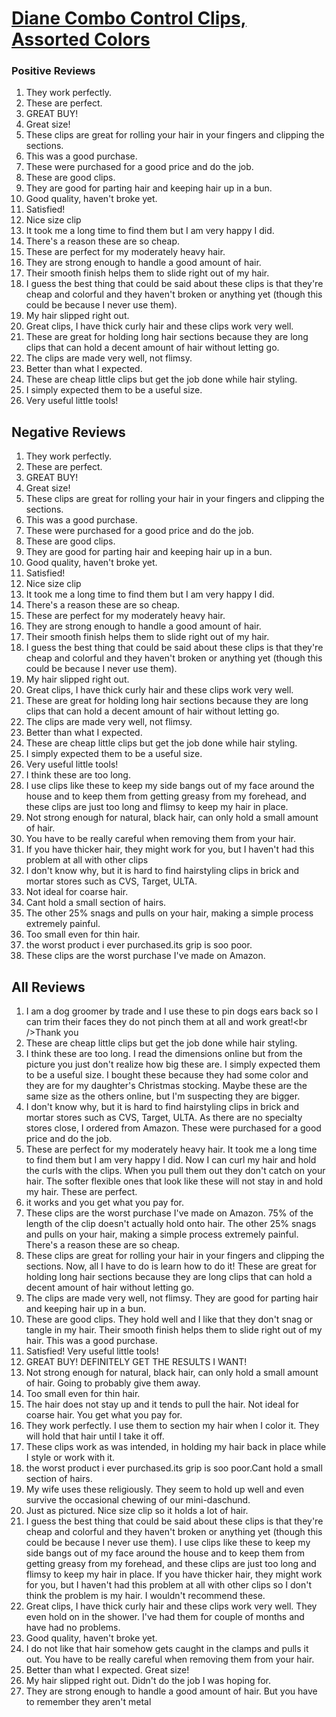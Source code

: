 # [Diane Combo Control Clips, Assorted Colors](https://products.checkmycream.com/products/Diane-Combo-Control-Clips-Assorted-Colors.html)

### Positive Reviews

<ol>
      <li>They work perfectly.  </li>
      <li>These are perfect.</li>
      <li>GREAT  BUY!</li>
      <li>Great size!</li>
      <li>These clips are great for rolling your hair in your fingers and clipping the sections.  </li>
      <li>This was a good purchase.</li>
      <li>These were purchased for a good price and do the job.</li>
      <li>These are good clips.</li>
      <li>They are good for parting hair and keeping hair up in a bun.</li>
      <li>Good quality, haven&#x27;t broke yet.</li>
      <li>Satisfied!</li>
      <li>Nice size clip</li>
      <li>It took me a long time to find them but I am very happy I did.  </li>
      <li>There&#x27;s a reason these are so cheap.</li>
      <li>These are perfect for my moderately heavy hair.  </li>
      <li>They are strong enough to handle a good amount of hair.</li>
      <li>Their smooth finish helps them to slide right out of my hair.</li>
      <li>I guess the best thing that could be said about these clips is that they&#x27;re cheap and colorful and they haven&#x27;t broken or anything yet (though this could be because I never use them).  </li>
      <li>My hair slipped right out.  </li>
      <li>Great clips, I have thick curly hair and these clips work very well.</li>
      <li>These are great for holding long hair sections because they are long clips that can hold a decent amount of hair without letting go.</li>
      <li>The clips are made very well, not flimsy.</li>
      <li>Better than what I expected.  </li>
      <li>These are cheap little clips but get the job done while hair styling.</li>
      <li>I simply expected them to be a useful size.  </li>
      <li>Very useful little tools!</li>
</ol>


<h2>Negative Reviews</h2>
<ol>
<li> They work perfectly.  </li>
<li> These are perfect.</li>
<li> GREAT  BUY!</li>
<li> Great size!</li>
<li> These clips are great for rolling your hair in your fingers and clipping the sections.  </li>
<li> This was a good purchase.</li>
<li> These were purchased for a good price and do the job.</li>
<li> These are good clips.</li>
<li> They are good for parting hair and keeping hair up in a bun.</li>
<li> Good quality, haven&#x27;t broke yet.</li>
<li> Satisfied!</li>
<li> Nice size clip</li>
<li> It took me a long time to find them but I am very happy I did.  </li>
<li> There&#x27;s a reason these are so cheap.</li>
<li> These are perfect for my moderately heavy hair.  </li>
<li> They are strong enough to handle a good amount of hair.</li>
<li> Their smooth finish helps them to slide right out of my hair.</li>
<li> I guess the best thing that could be said about these clips is that they&#x27;re cheap and colorful and they haven&#x27;t broken or anything yet (though this could be because I never use them).  </li>
<li> My hair slipped right out.  </li>
<li> Great clips, I have thick curly hair and these clips work very well.</li>
<li> These are great for holding long hair sections because they are long clips that can hold a decent amount of hair without letting go.</li>
<li> The clips are made very well, not flimsy.</li>
<li> Better than what I expected.  </li>
<li> These are cheap little clips but get the job done while hair styling.</li>
<li> I simply expected them to be a useful size.  </li>
<li> Very useful little tools!</li>
<li> I think these are too long.  </li>
<li> I use clips like these to keep my side bangs out of my face around the house and to keep them from getting greasy from my forehead, and these clips are just too long and flimsy to keep my hair in place.  </li>
<li> Not  strong enough for natural, black hair, can only hold a small amount of hair.</li>
<li> You have to be really careful when removing them from your hair.</li>
<li> If you have thicker hair, they might work for you, but I haven&#x27;t had this problem at all with other clips</li>
<li> I don&#x27;t know why, but it is hard to find hairstyling clips in brick and mortar stores such as CVS, Target, ULTA.</li>
<li> Not ideal for coarse hair.  </li>
<li> Cant hold a small section of hairs.</li>
<li> The other 25% snags and pulls on your hair, making a simple process extremely painful.  </li>
<li> Too small even for thin hair.</li>
<li> the worst product i ever purchased.its grip is soo poor.</li>
<li> These clips are the worst purchase I&#x27;ve made on Amazon.  </li>
</ol>

<h2>All Reviews</h2>

<ol>
    <li> I am a dog groomer by trade and I use these to pin dogs ears back so I can trim their faces they do not pinch them at all and work great!&lt;br /&gt;Thank you</li>
    <li> These are cheap little clips but get the job done while hair styling.</li>
    <li> I think these are too long.  I read the dimensions online but from the picture you just don&#x27;t realize how big these are.  I simply expected them to be a useful size.  I bought these because they had some color and they are for my daughter&#x27;s Christmas stocking.  Maybe these are the same size as the others online, but I&#x27;m suspecting they are bigger.</li>
    <li> I don&#x27;t know why, but it is hard to find hairstyling clips in brick and mortar stores such as CVS, Target, ULTA. As there are no specialty stores close, I ordered from Amazon. These were purchased for a good price and do the job.</li>
    <li> These are perfect for my moderately heavy hair.  It took me a long time to find them but I am very happy I did.  Now I can curl my hair and hold the curls with the clips.  When you pull them out they don&#x27;t catch on your hair.  The softer flexible ones that look like these will not stay in and hold my hair.  These are perfect.</li>
    <li> it works and you get what you pay for.</li>
    <li> These clips are the worst purchase I&#x27;ve made on Amazon.  75% of the length of the clip doesn&#x27;t actually hold onto hair.  The other 25% snags and pulls on your hair, making a simple process extremely painful.  There&#x27;s a reason these are so cheap.</li>
    <li> These clips are great for rolling your hair in your fingers and clipping the sections.  Now, all I have to do is learn how to do it!  These are great for holding long hair sections because they are long clips that can hold a decent amount of hair without letting go.</li>
    <li> The clips are made very well, not flimsy. They are good for parting hair and keeping hair up in a bun.</li>
    <li> These are good clips. They hold well and I like that they don&#x27;t snag or tangle in my hair. Their smooth finish helps them to slide right out of my hair. This was a good purchase.</li>
    <li> Satisfied! Very useful little tools!</li>
    <li> GREAT  BUY! DEFINITELY  GET THE  RESULTS  I WANT!</li>
    <li> Not  strong enough for natural, black hair, can only hold a small amount of hair. Going to probably give them away.</li>
    <li> Too small even for thin hair.</li>
    <li> The hair does not stay up and it tends to pull the hair.  Not ideal for coarse hair.  You get what you pay for.</li>
    <li> They work perfectly.  I use them to section my hair when I color it.  They will hold that hair until I take it off.</li>
    <li> These clips work as was intended, in holding my hair back in place while I style or work with it.</li>
    <li> the worst product i ever purchased.its grip is soo poor.Cant hold a small section of hairs.</li>
    <li> My wife uses these religiously. They seem to hold up well and even survive the occasional chewing of our mini-daschund.</li>
    <li> Just as pictured. Nice size clip so it holds a lot of hair.</li>
    <li> I guess the best thing that could be said about these clips is that they&#x27;re cheap and colorful and they haven&#x27;t broken or anything yet (though this could be because I never use them).  I use clips like these to keep my side bangs out of my face around the house and to keep them from getting greasy from my forehead, and these clips are just too long and flimsy to keep my hair in place.  If you have thicker hair, they might work for you, but I haven&#x27;t had this problem at all with other clips so I don&#x27;t think the problem is my hair.  I wouldn&#x27;t recommend these.</li>
    <li> Great clips, I have thick curly hair and these clips work very well. They even hold on in the shower. I&#x27;ve had them for couple of months and have had no problems.</li>
    <li> Good quality, haven&#x27;t broke yet.</li>
    <li> I do not like that hair somehow gets caught in the clamps and pulls it out.  You have to be really careful when removing them from your hair.</li>
    <li> Better than what I expected.  Great size!</li>
    <li> My hair slipped right out.  Didn&#x27;t do the job I was hoping for.</li>
    <li> They are strong enough to handle a good amount of hair. But you have to remember they aren&#x27;t metal</li>
</ol>




